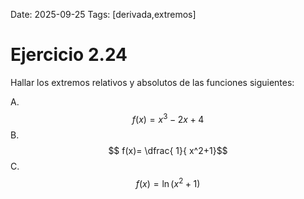 Date: 2025-09-25
Tags: [derivada,extremos]

# Ejercicio 2.24

 
Hallar los extremos relativos y absolutos de las funciones siguientes:

A.   $$ f(x)= x^3-2x+4$$ 
B.   $$ f(x)= \dfrac{ 1}{ x^2+1}$$ 
C.   $$ f(x)=  \ln \left( x^2+1 \right)$$ 
